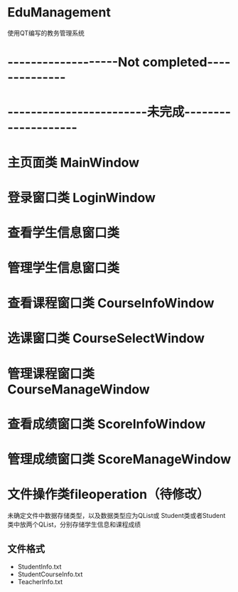 # EduManagement
使用QT编写的教务管理系统


# -------------------Not completed--------------
# ------------------------未完成--------------------
# 主页面类 MainWindow

# 登录窗口类 LoginWindow

# 查看学生信息窗口类 
# 管理学生信息窗口类 
# 查看课程窗口类 CourseInfoWindow
# 选课窗口类 CourseSelectWindow
# 管理课程窗口类 CourseManageWindow

# 查看成绩窗口类 ScoreInfoWindow
# 管理成绩窗口类 ScoreManageWindow
# 文件操作类fileoperation（待修改）
未确定文件中数据存储类型，以及数据类型应为QList<QString>或 Student类或者Student类中放两个QList<QString>，分别存储学生信息和课程成绩
## 文件格式
+ StudentInfo.txt
+ StudentCourseInfo.txt
+ TeacherInfo.txt